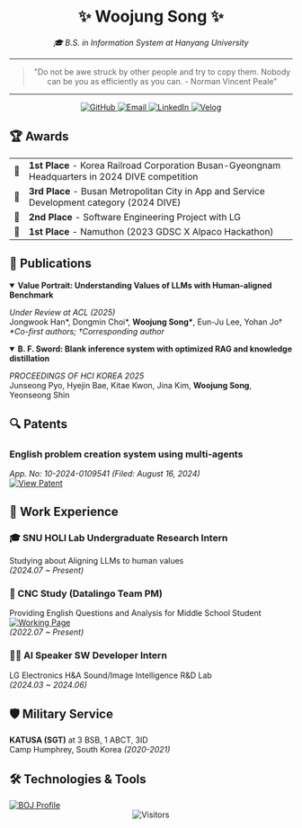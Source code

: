 <div align="center">
  
  # ✨ Woojung Song ✨
  
  <p><em>🎓 B.S. in Information System at Hanyang University</em></p>
  <hr>
  <blockquote>
    "Do not be awe struck by other people and try to copy them. Nobody can be you as efficiently as you can. - Norman Vincent Peale"
  </blockquote>
  <hr>
  <div>
    <a href="https://github.com/opusdeisong" target="_blank">
      <img alt="GitHub" src="https://img.shields.io/badge/GitHub-100000?style=for-the-badge&logo=github&logoColor=white" />
    </a>
    <a href="mailto:opusdeisong@gmail.com" target="_blank">
      <img alt="Email" src="https://img.shields.io/badge/Email-D14836?style=for-the-badge&logo=gmail&logoColor=white" />
    </a>
    <a href="https://www.linkedin.com/in/opusdeisong/" target="_blank">
      <img alt="LinkedIn" src="https://img.shields.io/badge/LinkedIn-0077B5?style=for-the-badge&logo=linkedin&logoColor=white" />
    </a>
    <a href="https://velog.io/@qui_procedit" target="_blank">
      <img alt="Velog" src="https://img.shields.io/badge/Velog-20C997?style=for-the-badge&logo=velog&logoColor=white" />
    </a>
  </div>
</div>
  
## 🏆 Awards

<table>
  <tr>
    <td align="center">🥇</td>
    <td><strong>1st Place</strong> - Korea Railroad Corporation Busan-Gyeongnam Headquarters in 2024 DIVE competition</td>
  </tr>
  <tr>
    <td align="center">🥉</td>
    <td><strong>3rd Place</strong> - Busan Metropolitan City in App and Service Development category (2024 DIVE)</td>
  </tr>
  <tr>
    <td align="center">🥈</td>
    <td><strong>2nd Place</strong> - Software Engineering Project with LG</td>
  </tr>
  <tr>
    <td align="center">🥇</td>
    <td><strong>1st Place</strong> - Namuthon (2023 GDSC X Alpaco Hackathon)</td>
  </tr>
</table>

## 📄 Publications

<details open>
  <summary><strong>Value Portrait: Understanding Values of LLMs with Human-aligned Benchmark</strong></summary>
  <p>
    <em>Under Review at ACL (2025)</em><br>
    Jongwook Han*, Dongmin Choi*, <strong>Woojung Song*</strong>, Eun-Ju Lee, Yohan Jo†<br>
    <em>*Co-first authors; †Corresponding author</em>
  </p>
</details>

<details open>
  <summary><strong>B. F. Sword: Blank inference system with optimized RAG and knowledge distillation</strong></summary>
  <p>
    <em>PROCEEDINGS OF HCI KOREA 2025</em><br>
    Junseong Pyo, Hyejin Bae, Kitae Kwon, Jina Kim, <strong>Woojung Song</strong>, Yeonseong Shin
  </p>
</details>

## 🔍 Patents

<div>
  <h3>English problem creation system using multi-agents</h3>
  <p>
    <em>App. No: 10-2024-0109541 (Filed: August 16, 2024)</em><br>
    <a href="https://drive.google.com/file/d/1w7xtQ66pYHyL0JH7QnKij2dlh1I9ydmo/view" target="_blank">
      <img src="https://img.shields.io/badge/View_Patent-4285F4?style=flat-square&logo=googledrive&logoColor=white" alt="View Patent">
    </a>
  </p>
</div>

## 💼 Work Experience

<div>
  <h3>🎓 SNU HOLI Lab Undergraduate Research Intern</h3>
  <p>
    Studying about Aligning LLMs to human values<br>
    <em>(2024.07 ~ Present)</em>
  </p>
</div>

<div>
  <h3>🤝 CNC Study (Datalingo Team PM)</h3>
  <p>
    Providing English Questions and Analysis for Middle School Student<br>
    <a href="https://www.cncscore.com/" target="_blank">
      <img src="https://img.shields.io/badge/Working_Page-4285F4?style=flat-square&logo=googlechrome&logoColor=white" alt="Working Page">
    </a><br>
    <em>(2022.07 ~ Present)</em>
  </p>
</div>

<div>
  <h3>👨‍💻 AI Speaker SW Developer Intern</h3>
  <p>
    LG Electronics H&A Sound/Image Intelligence R&D Lab<br>
    <em>(2024.03 ~ 2024.06)</em>
  </p>
</div>

## 🛡️ Military Service

<div>
  <p>
    <strong>KATUSA (SGT)</strong> at 3 BSB, 1 ABCT, 3ID<br>
    Camp Humphrey, South Korea <em>(2020-2021)</em>
  </p>
</div>

## 🛠️ Technologies & Tools

  <a href="http://mazassumnida.wtf/api/v2/generate_badge?boj=opusdeisong">
    <img src="http://mazassumnida.wtf/api/v2/generate_badge?boj=opusdeisong" alt="BOJ Profile">
</a>
<br>
<div align="center">
  <img src="https://komarev.com/ghpvc/?username=opusdeisong&color=blue&style=flat-square" alt="Visitors">
</div>
